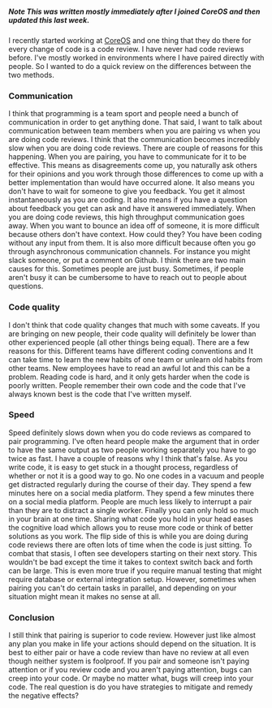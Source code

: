 ##### Note This was written mostly immediately after I joined CoreOS and then updated this last week.
I recently started working at [CoreOS](https://coreos.com/) and one thing that they do there for every change of code is a code review.
I have never had code reviews before.
I've mostly worked in environments where I have paired directly with people.
So I wanted to do a quick review on the differences between the two methods.

### Communication
I think that programming is a team sport and people need a bunch of communication in order to get anything done.
That said, I want to talk about communication between team members when you are pairing vs when you are doing code reviews.
I think that the communication becomes incredibly slow when you are doing code reviews.
There are couple of reasons for this happening.
When you are pairing, you have to communicate for it to be effective.
This means as disagreements come up, you naturally ask others for their opinions and you work through those differences to come up with a better implementation than would have occurred alone.
It also means you don't have to wait for someone to give you feedback.
You get it almost instantaneously as you are coding.
It also means if you have a question about feedback you get can ask and have it answered immediately.
When you are doing code reviews, this high throughput communication goes away.
When you want to bounce an idea off of someone, it is more difficult because others don't have context.
How could they?
You have been coding without any input from them.
It is also more difficult because often you go through asynchronous communication channels.
For instance you might slack someone, or put a comment on Github.
I think there are two main causes for this.
Sometimes people are just busy.
Sometimes, if people aren't busy it can be cumbersome to have to reach out to people about questions.

### Code quality
I don't think that code quality changes that much with some caveats.
If you are bringing on new people, their code quality will definitely be lower than other experienced people (all other things being equal).
There are a few reasons for this.
Different teams have different coding conventions and It can take time to learn the new habits of one team or unlearn old habits from other teams.
New employees have to read an awful lot and this can be a problem.
Reading code is hard, and it only gets harder when the code is poorly written.
People remember their own code and the code that I've always known best is the code that I've written myself.

### Speed
Speed definitely slows down when you do code reviews as compared to pair programming.
I've often heard people make the argument that in order to have the same output as two people working separately you have to go twice as fast.
I have a couple of reasons why I think that's false.
As you write code, it is easy to get stuck in a thought process, regardless of whether or not it is a good way to go.
No one codes in a vacuum and people get distracted regularly during the course of their day.
They spend a few minutes here on a social media platform.
They spend a few minutes there on a social media platform.
People are much less likely to interrupt a pair than they are to distract a single worker.
Finally you can only hold so much in your brain at one time.
Sharing what code you hold in your head eases the cognitive load which allows you to reuse more code or think of better solutions as you work.
The flip side of this is while you are doing during code reviews there are often lots of time when the code is just sitting.
To combat that stasis, I often see developers starting on their next story.
This wouldn't be bad except the time it takes to context switch back and forth can be large.
This is even more true if you require manual testing that might require database or external integration setup.
However, sometimes when pairing you can't do certain tasks in parallel, and depending on your situation might mean it makes no sense at all.


### Conclusion
I still think that pairing is superior to code review.
However just like almost any plan you make in life your actions should depend on the situation.
It is best to either pair or have a code review than have no review at all even though neither system is foolproof.
If you pair and someone isn't paying attention or if you review code and you aren't paying attention, bugs can creep into your code.
Or maybe no matter what, bugs will creep into your code.
The real question is do you have strategies to mitigate and remedy the negative effects?